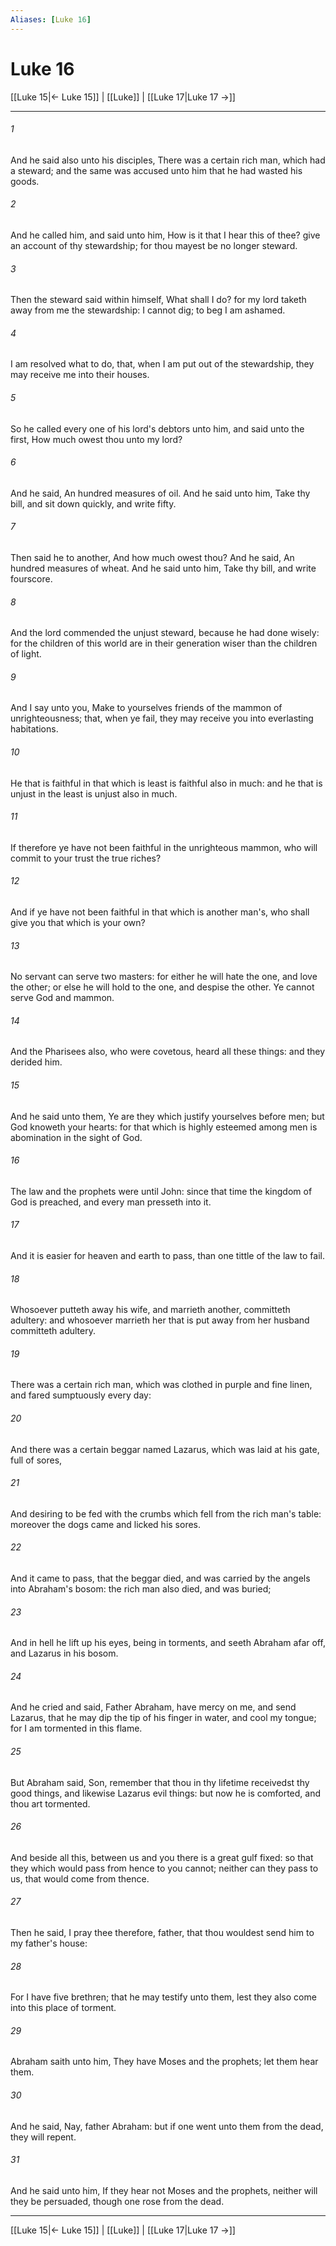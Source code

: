 ```yaml
---
Aliases: [Luke 16]
---
```

# Luke 16

[[Luke 15|← Luke 15]] | [[Luke]] | [[Luke 17|Luke 17 →]]
***



###### 1 
And he said also unto his disciples, There was a certain rich man, which had a steward; and the same was accused unto him that he had wasted his goods. 

###### 2 
And he called him, and said unto him, How is it that I hear this of thee? give an account of thy stewardship; for thou mayest be no longer steward. 

###### 3 
Then the steward said within himself, What shall I do? for my lord taketh away from me the stewardship: I cannot dig; to beg I am ashamed. 

###### 4 
I am resolved what to do, that, when I am put out of the stewardship, they may receive me into their houses. 

###### 5 
So he called every one of his lord's debtors unto him, and said unto the first, How much owest thou unto my lord? 

###### 6 
And he said, An hundred measures of oil. And he said unto him, Take thy bill, and sit down quickly, and write fifty. 

###### 7 
Then said he to another, And how much owest thou? And he said, An hundred measures of wheat. And he said unto him, Take thy bill, and write fourscore. 

###### 8 
And the lord commended the unjust steward, because he had done wisely: for the children of this world are in their generation wiser than the children of light. 

###### 9 
And I say unto you, Make to yourselves friends of the mammon of unrighteousness; that, when ye fail, they may receive you into everlasting habitations. 

###### 10 
He that is faithful in that which is least is faithful also in much: and he that is unjust in the least is unjust also in much. 

###### 11 
If therefore ye have not been faithful in the unrighteous mammon, who will commit to your trust the true riches? 

###### 12 
And if ye have not been faithful in that which is another man's, who shall give you that which is your own? 

###### 13 
No servant can serve two masters: for either he will hate the one, and love the other; or else he will hold to the one, and despise the other. Ye cannot serve God and mammon. 

###### 14 
And the Pharisees also, who were covetous, heard all these things: and they derided him. 

###### 15 
And he said unto them, Ye are they which justify yourselves before men; but God knoweth your hearts: for that which is highly esteemed among men is abomination in the sight of God. 

###### 16 
The law and the prophets were until John: since that time the kingdom of God is preached, and every man presseth into it. 

###### 17 
And it is easier for heaven and earth to pass, than one tittle of the law to fail. 

###### 18 
Whosoever putteth away his wife, and marrieth another, committeth adultery: and whosoever marrieth her that is put away from her husband committeth adultery. 

###### 19 
There was a certain rich man, which was clothed in purple and fine linen, and fared sumptuously every day: 

###### 20 
And there was a certain beggar named Lazarus, which was laid at his gate, full of sores, 

###### 21 
And desiring to be fed with the crumbs which fell from the rich man's table: moreover the dogs came and licked his sores. 

###### 22 
And it came to pass, that the beggar died, and was carried by the angels into Abraham's bosom: the rich man also died, and was buried; 

###### 23 
And in hell he lift up his eyes, being in torments, and seeth Abraham afar off, and Lazarus in his bosom. 

###### 24 
And he cried and said, Father Abraham, have mercy on me, and send Lazarus, that he may dip the tip of his finger in water, and cool my tongue; for I am tormented in this flame. 

###### 25 
But Abraham said, Son, remember that thou in thy lifetime receivedst thy good things, and likewise Lazarus evil things: but now he is comforted, and thou art tormented. 

###### 26 
And beside all this, between us and you there is a great gulf fixed: so that they which would pass from hence to you cannot; neither can they pass to us, that would come from thence. 

###### 27 
Then he said, I pray thee therefore, father, that thou wouldest send him to my father's house: 

###### 28 
For I have five brethren; that he may testify unto them, lest they also come into this place of torment. 

###### 29 
Abraham saith unto him, They have Moses and the prophets; let them hear them. 

###### 30 
And he said, Nay, father Abraham: but if one went unto them from the dead, they will repent. 

###### 31 
And he said unto him, If they hear not Moses and the prophets, neither will they be persuaded, though one rose from the dead.

***
[[Luke 15|← Luke 15]] | [[Luke]] | [[Luke 17|Luke 17 →]]
